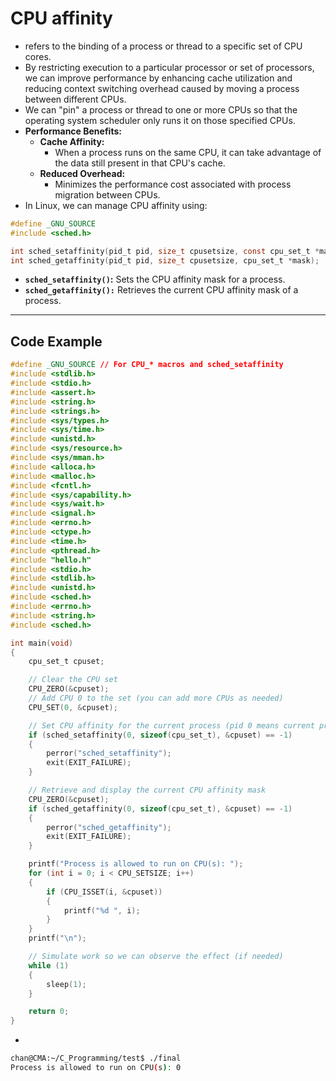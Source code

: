 # CPU affinity

- refers to the binding of a process or thread to a specific set of CPU cores.
- By restricting execution to a particular processor or set of processors, we can improve performance by enhancing cache utilization and reducing context switching overhead caused by moving a process between different CPUs.
- We can "pin" a process or thread to one or more CPUs so that the operating system scheduler only runs it on those specified CPUs.
- **Performance Benefits:**
  - **Cache Affinity:** 
    - When a process runs on the same CPU, it can take advantage of the data still present in that CPU's cache.
  - **Reduced Overhead:** 
    - Minimizes the performance cost associated with process migration between CPUs.
- In Linux, we can manage CPU affinity using:

```c
#define _GNU_SOURCE
#include <sched.h>

int sched_setaffinity(pid_t pid, size_t cpusetsize, const cpu_set_t *mask);
int sched_getaffinity(pid_t pid, size_t cpusetsize, cpu_set_t *mask);
```

- **`sched_setaffinity()`:** Sets the CPU affinity mask for a process.
- **`sched_getaffinity():`** Retrieves the current CPU affinity mask of a process.

---

## Code Example

```c
#define _GNU_SOURCE // For CPU_* macros and sched_setaffinity
#include <stdlib.h>
#include <stdio.h>
#include <assert.h>
#include <string.h>
#include <strings.h>
#include <sys/types.h>
#include <sys/time.h>
#include <unistd.h>
#include <sys/resource.h>
#include <sys/mman.h>
#include <alloca.h>
#include <malloc.h>
#include <fcntl.h>
#include <sys/capability.h>
#include <sys/wait.h>
#include <signal.h>
#include <errno.h>
#include <ctype.h>
#include <time.h>
#include <pthread.h>
#include "hello.h"
#include <stdio.h>
#include <stdlib.h>
#include <unistd.h>
#include <sched.h>
#include <errno.h>
#include <string.h>
#include <sched.h>

int main(void)
{
    cpu_set_t cpuset;

    // Clear the CPU set
    CPU_ZERO(&cpuset);
    // Add CPU 0 to the set (you can add more CPUs as needed)
    CPU_SET(0, &cpuset);

    // Set CPU affinity for the current process (pid 0 means current process)
    if (sched_setaffinity(0, sizeof(cpu_set_t), &cpuset) == -1)
    {
        perror("sched_setaffinity");
        exit(EXIT_FAILURE);
    }

    // Retrieve and display the current CPU affinity mask
    CPU_ZERO(&cpuset);
    if (sched_getaffinity(0, sizeof(cpu_set_t), &cpuset) == -1)
    {
        perror("sched_getaffinity");
        exit(EXIT_FAILURE);
    }

    printf("Process is allowed to run on CPU(s): ");
    for (int i = 0; i < CPU_SETSIZE; i++)
    {
        if (CPU_ISSET(i, &cpuset))
        {
            printf("%d ", i);
        }
    }
    printf("\n");

    // Simulate work so we can observe the effect (if needed)
    while (1)
    {
        sleep(1);
    }

    return 0;
}
```

- 

```sh
chan@CMA:~/C_Programming/test$ ./final
Process is allowed to run on CPU(s): 0 
```

